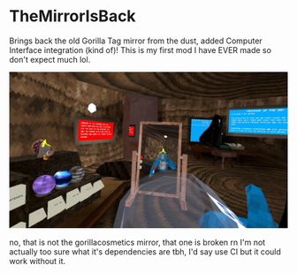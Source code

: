 # TheMirrorIsBack
Brings back the old Gorilla Tag mirror from the dust, added Computer Interface integration (kind of)!
This is my first mod I have EVER made so don't expect much lol.

![example image](https://github.com/codey-games/TheMirrorIsBack/blob/master/2.jpeg?raw=true)

no, that is not the gorillacosmetics mirror, that one is broken rn
I'm not actually too sure what it's dependencies are tbh, I'd say use CI but it could work without it.
